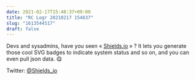 ```yaml
---
date: 2021-02-17T15:48:37+09:00
title: "RC Logr 20210217 154837"
slug: "1613544517"
draft: false
---
```


Devs and sysadmins, have you seen « [Shields.io](https://shields.io/) » ? It lets you generate those cool SVG badges to indicate system status and so on, and you can even pull json data. 😋

Twitter: [@Shields_io](https://twitter.com/Shields_io)
